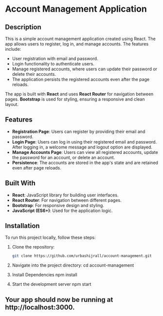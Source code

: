 # Account Management Application

## Description

This is a simple account management application created using React. The app allows users to register, log in, and manage accounts. The features include:

- User registration with email and password.
- Login functionality to authenticate users.
- Manage registered accounts, where users can update their password or delete their accounts.
- The application persists the registered accounts even after the page reloads.

The app is built with **React** and uses **React Router** for navigation between pages. **Bootstrap** is used for styling, ensuring a responsive and clean layout.

## Features

- **Registration Page**: Users can register by providing their email and password.
- **Login Page**: Users can log in using their registered email and password. After logging in, a welcome message and logout option are displayed.
- **Manage Accounts Page**: Users can view all registered accounts, update the password for an account, or delete an account.
- **Persistence**: The accounts are stored in the app's state and are retained even after page reloads.

## Built With

- **React**: JavaScript library for building user interfaces.
- **React Router**: For navigation between different pages.
- **Bootstrap**: For responsive design and styling.
- **JavaScript (ES6+)**: Used for the application logic.

## Installation

To run this project locally, follow these steps:

1. Clone the repository:
   ```bash
   git clone https://github.com/urbashijrall/account-management.git

2. Navigate into the project directory:
    cd account-management

3. Install Dependencies
    npm install

4. Start the development server
    npm start

## Your app should now be running at http://localhost:3000.
